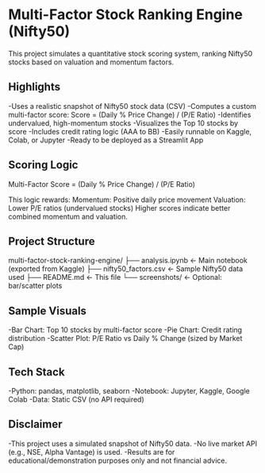 #  Multi-Factor Stock Ranking Engine (Nifty50)

This project simulates a quantitative stock scoring system, ranking Nifty50 stocks based on valuation and momentum factors.
##  Highlights

-Uses a realistic snapshot of Nifty50 stock data (CSV)
-Computes a custom multi-factor score:
Score = (Daily % Price Change) / (P/E Ratio)
-Identifies undervalued, high-momentum stocks
-Visualizes the Top 10 stocks by score
-Includes credit rating logic (AAA to BB)
-Easily runnable on Kaggle, Colab, or Jupyter
-Ready to be deployed as a Streamlit App


## Scoring Logic
Multi-Factor Score = (Daily % Price Change) / (P/E Ratio)

This logic rewards:
Momentum: Positive daily price movement
Valuation: Lower P/E ratios (undervalued stocks)
Higher scores indicate better combined momentum and valuation.

##  Project Structure

multi-factor-stock-ranking-engine/
├── analysis.ipynb ← Main notebook (exported from Kaggle)
├── nifty50_factors.csv ← Sample Nifty50 data used
├── README.md ← This file
└── screenshots/ ← Optional: bar/scatter plots


##  Sample Visuals

-Bar Chart: Top 10 stocks by multi-factor score
-Pie Chart: Credit rating distribution
-Scatter Plot: P/E Ratio vs Daily % Change (sized by Market Cap)

## Tech Stack

-Python: pandas, matplotlib, seaborn
-Notebook: Jupyter, Kaggle, Google Colab
-Data: Static CSV (no API required)


##  Disclaimer

-This project uses a simulated snapshot of Nifty50 data.
-No live market API (e.g., NSE, Alpha Vantage) is used.
-Results are for educational/demonstration purposes only and not financial advice.




